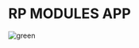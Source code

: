 # RP MODULES APP

![green](https://user-images.githubusercontent.com/104475731/170215050-490e889b-a0ba-4db1-8f0c-516b5efcbe60.gif)
